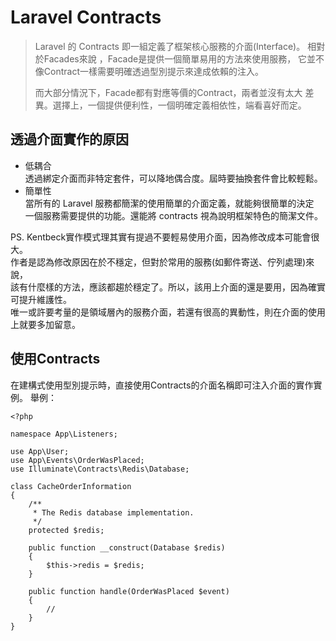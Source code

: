 # Laravel Contracts

> Laravel 的 Contracts 即一組定義了框架核心服務的介面(Interface)。
> 相對於Facades來說 ，Facade是提供一個簡單易用的方法來使用服務，
> 它並不像Contract一樣需要明確透過型別提示來達成依賴的注入。
>
> 而大部分情況下，Facade都有對應等價的Contract，兩者並沒有太大
> 差異。選擇上，一個提供便利性，一個明確定義相依性，端看喜好而定。

## 透過介面實作的原因
 * 低耦合<br/>
    透過綁定介面而非特定套件，可以降地偶合度。屆時要抽換套件會比較輕鬆。
 * 簡單性<br/>
    當所有的 Laravel 服務都簡潔的使用簡單的介面定義，就能夠很簡單的決定<br/>
    一個服務需要提供的功能。還能將 contracts 視為說明框架特色的簡潔文件。

PS. Kentbeck實作模式理其實有提過不要輕易使用介面，因為修改成本可能會很大。<br/>
      作者是認為修改原因在於不穩定，但對於常用的服務(如郵件寄送、佇列處理)來說，<br/>
      該有什麼樣的方法，應該都趨於穩定了。所以，該用上介面的還是要用，因為確實可提升維護性。<br/>
      唯一或許要考量的是領域層內的服務介面，若還有很高的異動性，則在介面的使用上就要多加留意。

## 使用Contracts
在建構式使用型別提示時，直接使用Contracts的介面名稱即可注入介面的實作實例。
舉例：
```
<?php

namespace App\Listeners;

use App\User;
use App\Events\OrderWasPlaced;
use Illuminate\Contracts\Redis\Database;

class CacheOrderInformation
{
    /**
     * The Redis database implementation.
     */
    protected $redis;

    public function __construct(Database $redis)
    {
        $this->redis = $redis;
    }

    public function handle(OrderWasPlaced $event)
    {
        //
    }
}
```
